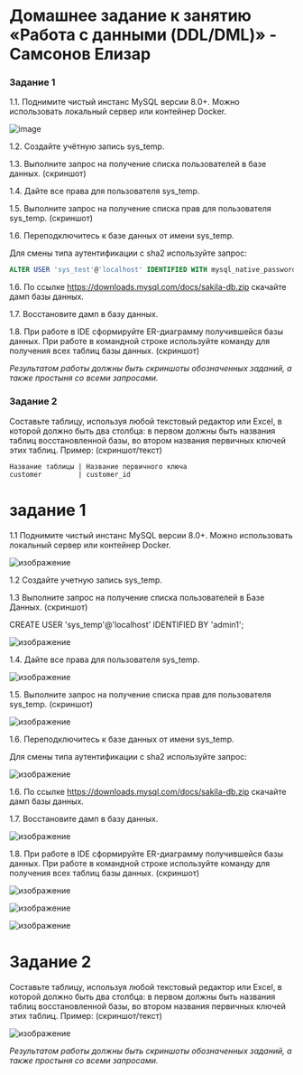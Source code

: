 # Домашнее задание к занятию «Работа с данными (DDL/DML)» - Самсонов Елизар

### Задание 1
1.1. Поднимите чистый инстанс MySQL версии 8.0+. Можно использовать локальный сервер или контейнер Docker.

![image](https://github.com/elisar83/sdb-homeworks/assets/122297912/76a1ff3e-0f40-4729-94c3-b5990262d7de)

1.2. Создайте учётную запись sys_temp. 

1.3. Выполните запрос на получение списка пользователей в базе данных. (скриншот)

1.4. Дайте все права для пользователя sys_temp. 

1.5. Выполните запрос на получение списка прав для пользователя sys_temp. (скриншот)

1.6. Переподключитесь к базе данных от имени sys_temp.

Для смены типа аутентификации с sha2 используйте запрос: 
```sql
ALTER USER 'sys_test'@'localhost' IDENTIFIED WITH mysql_native_password BY 'password';
```
1.6. По ссылке https://downloads.mysql.com/docs/sakila-db.zip скачайте дамп базы данных.

1.7. Восстановите дамп в базу данных.

1.8. При работе в IDE сформируйте ER-диаграмму получившейся базы данных. При работе в командной строке используйте команду для получения всех таблиц базы данных. (скриншот)

*Результатом работы должны быть скриншоты обозначенных заданий, а также простыня со всеми запросами.*


### Задание 2
Составьте таблицу, используя любой текстовый редактор или Excel, в которой должно быть два столбца: в первом должны быть названия таблиц восстановленной базы, во втором названия первичных ключей этих таблиц. Пример: (скриншот/текст)
```
Название таблицы | Название первичного ключа
customer         | customer_id
```


# задание 1

1.1 Поднимите чистый инстанс MySQL версии 8.0+. Можно использовать локальный сервер или контейнер Docker.

![изображение](https://user-images.githubusercontent.com/107613708/233305905-c10e9d26-3e7b-4908-9651-7ead0fe5d807.png)

1.2 Создайте учетную запись sys_temp.

1.3 Выполните запрос на получение списка пользователей в Базе Данных. (скриншот)

CREATE USER 'sys_temp'@'localhost' IDENTIFIED BY 'admin1';

![изображение](https://user-images.githubusercontent.com/107613708/233306049-e995c251-87b0-4e7d-ba36-e255f3137860.png)

1.4. Дайте все права для пользователя sys_temp.

![изображение](https://user-images.githubusercontent.com/107613708/233307075-4f72fa09-05f9-451b-9457-0c52a9ff972e.png)

1.5. Выполните запрос на получение списка прав для пользователя sys_temp. (скриншот)

![изображение](https://user-images.githubusercontent.com/107613708/233311190-634c068d-5488-462b-b463-ffd99bdaec0e.png)

1.6. Переподключитесь к базе данных от имени sys_temp.

Для смены типа аутентификации с sha2 используйте запрос:

![изображение](https://user-images.githubusercontent.com/107613708/233337554-6cf1e9a3-50e4-496b-91e6-8bc492d33ab3.png)

1.6. По ссылке https://downloads.mysql.com/docs/sakila-db.zip скачайте дамп базы данных.

1.7. Восстановите дамп в базу данных.

![изображение](https://user-images.githubusercontent.com/107613708/233343541-941b18b5-2010-45b1-80bd-284f60e59888.png)

1.8. При работе в IDE сформируйте ER-диаграмму получившейся базы данных. При работе в командной строке используйте команду для получения всех таблиц базы данных. (скриншот)

![изображение](https://user-images.githubusercontent.com/107613708/233343800-1bb40815-61a1-421a-8949-0066b07e4846.png)

![изображение](https://user-images.githubusercontent.com/107613708/233356374-4085b86f-2ce0-459f-8787-6341ac6d6966.png)

![изображение](https://user-images.githubusercontent.com/107613708/233356784-36bce072-7024-4343-aed8-b0425488bee8.png)

# Задание 2
Составьте таблицу, используя любой текстовый редактор или Excel, в которой должно быть два столбца: в первом должны быть названия таблиц восстановленной базы, во втором названия первичных ключей этих таблиц. Пример: (скриншот/текст)

![изображение](https://user-images.githubusercontent.com/107613708/233361693-1a7095ed-f697-4778-80ad-b8cd86a3f3de.png)

*Результатом работы должны быть скриншоты обозначенных заданий, а также простыня со всеми запросами.*
